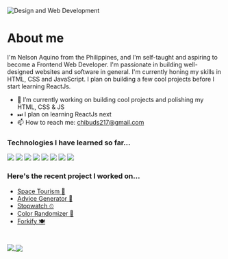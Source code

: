 ![Design and Web Development](https://scontent.fmnl30-2.fna.fbcdn.net/v/t1.15752-9/278894127_1991355361036561_6933966133611773948_n.png?_nc_cat=110&ccb=1-6&_nc_sid=ae9488&_nc_eui2=AeEjtSxKbrnotcB1wb9ThROSbEqgL5E20MtsSqAvkTbQy7AnaNX-UyiusAtfTpPanLQZmD4WqwcPnCChRMSnWWtK&_nc_ohc=XqQuvI9NaoEAX92vVwD&_nc_ht=scontent.fmnl30-2.fna&oh=03_AVIOijo84R2DkfIPqSk5x9Hea8KpdoANJkwH6FVmgsi7Dg&oe=629BBB56)
# About me
I'm Nelson Aquino from the Philippines, and I'm self-taught and aspiring to become a Frontend Web Developer. I'm passionate in building well-designed websites and software in general. I'm currently honing my skills in HTML, CSS and JavaScript. I plan on building a few cool projects before I start learning ReactJs.
- 🔭 I’m currently working on building cool projects and polishing my HTML, CSS & JS
- ⏭ I plan on learning ReactJs next
- 📫 How to reach me: chibuds217@gmail.com  

### Technologies I have learned so far...

<img src="https://img.shields.io/badge/HTML5-E34F26?style=for-the-badge&logo=html5&logoColor=white"> <img src="https://img.shields.io/badge/CSS3-1572B6?style=for-the-badge&logo=css3&logoColor=white"> <img src="https://img.shields.io/badge/Sass-CC6699?style=for-the-badge&logo=sass&logoColor=white"> <img src="https://img.shields.io/badge/JavaScript-323330?style=for-the-badge&logo=javascript&logoColor=F7DF1E"> <img src="https://img.shields.io/badge/GIT-E44C30?style=for-the-badge&logo=git&logoColor=white"> <img src="https://img.shields.io/badge/GitHub-100000?style=for-the-badge&logo=github&logoColor=white"> <img src="https://img.shields.io/badge/npm-CB3837?style=for-the-badge&logo=npm&logoColor=white"> <img src="https://img.shields.io/badge/Netlify-00C7B7?style=for-the-badge&logo=netlify&logoColor=white">

### Here's the recent project I worked on...
- [Space Tourism 🚀](https://github.com/nelsonaq/space-tourism)
- [Advice Generator 🎲](https://github.com/nelsonaq/advice-generator)
- [Stopwatch ⏲](https://github.com/nelsonaq/stopwatch)
- [Color Randomizer 🌈](https://github.com/nelsonaq/color-randomizer)
- [Forkify 🍽](https://github.com/nelsonaq/forkify-course-project)

#
<a href="https://github.com/anuraghazra/convoychat">
  <img align="top" src="https://github-readme-stats.vercel.app/api/top-langs/?username=nelsonaq&theme=github_dark" />
</a>
<a href="https://github.com/anuraghazra/github-readme-stats">
  <img align="center" src="https://github-readme-stats.vercel.app/api?username=nelsonaq&show_icons=true&theme=github_dark" />
</a>

<!---
nelsonaq/nelsonaq is a ✨ special ✨ repository because its `README.md` (this file) appears on your GitHub profile.
You can click the Preview link to take a look at your changes.
--->
